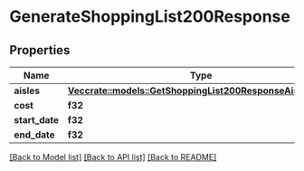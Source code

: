 # GenerateShoppingList200Response

## Properties

Name | Type | Description | Notes
------------ | ------------- | ------------- | -------------
**aisles** | [**Vec<crate::models::GetShoppingList200ResponseAislesInner>**](getShoppingList_200_response_aisles_inner.md) |  | 
**cost** | **f32** |  | 
**start_date** | **f32** |  | 
**end_date** | **f32** |  | 

[[Back to Model list]](../README.md#documentation-for-models) [[Back to API list]](../README.md#documentation-for-api-endpoints) [[Back to README]](../README.md)


